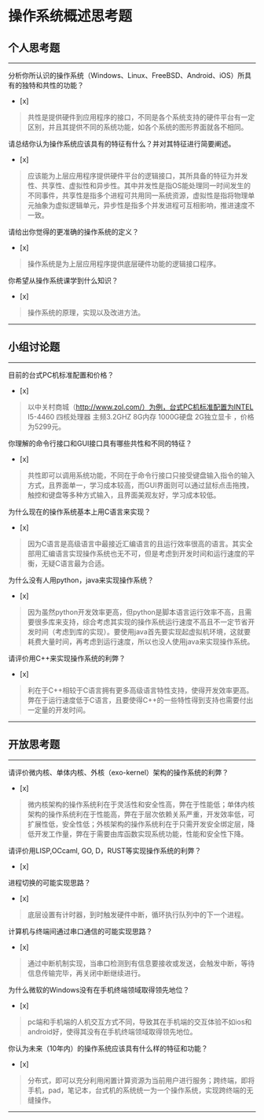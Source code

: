 # 操作系统概述思考题

## 个人思考题

---

分析你所认识的操作系统（Windows、Linux、FreeBSD、Android、iOS）所具有的独特和共性的功能？
- [x]  

>  共性是提供硬件到应用程序的接口，不同是各个系统支持的硬件平台有一定区别，并且其提供不同的系统功能，如各个系统的图形界面就各不相同。

请总结你认为操作系统应该具有的特征有什么？并对其特征进行简要阐述。
- [x]  

>   应该能为上层应用程序提供硬件平台的逻辑接口，其所具备的特征为并发性、共享性、虚拟性和异步性。其中并发性是指OS能处理同一时间发生的不同事件，共享性是指多个进程可共用同一系统资源，虚拟性是指将物理单元抽象为虚拟逻辑单元，异步性是指多个并发进程可互相影响，推进速度不一致。

请给出你觉得的更准确的操作系统的定义？
- [x]  

>   操作系统是为上层应用程序提供底层硬件功能的逻辑接口程序。

你希望从操作系统课学到什么知识？
- [x]  

>   操作系统的原理，实现以及改进方法。

---

## 小组讨论题

---

目前的台式PC机标准配置和价格？
- [x]  

> 以中关村商城（http://www.zol.com/）为例，台式PC机标准配置为INTEL I5-4460 四核处理器 主频3.2GHZ 8G内存 1000G硬盘 2G独立显卡 ，价格为5299元。

你理解的命令行接口和GUI接口具有哪些共性和不同的特征？
- [x]  

> 共性即可以调用系统功能，不同在于命令行接口只接受键盘输入指令的输入方式，且界面单一，学习成本较高，而GUI界面则可以通过鼠标点击拖拽，触控和键盘等多种方式输入，且界面美观友好，学习成本较低。

为什么现在的操作系统基本上用C语言来实现？
- [x]  

>  因为C语言是高级语言中最接近汇编语言的且运行效率很高的语言。其实全部用汇编语言实现操作系统也无不可，但是考虑到开发时间和运行速度的平衡，无疑C语言最为合适。

为什么没有人用python，java来实现操作系统？
- [x]  

>  因为虽然python开发效率更高，但python是脚本语言运行效率不高，且需要很多库来支持，综合考虑其实现的操作系统运行速度不高且不一定节省开发时间（考虑到库的实现）。要使用java首先要实现起虚拟机环境，这就要耗费大量时间，再考虑到运行速度，所以也没人使用java来实现操作系统。

请评价用C++来实现操作系统的利弊？
- [x]  

>  利在于C++相较于C语言拥有更多高级语言特性支持，使得开发效率更高。弊在于运行速度低于C语言，且要使得C++的一些特性得到支持也需要付出一定量的开发时间。

---

## 开放思考题

---

请评价微内核、单体内核、外核（exo-kernel）架构的操作系统的利弊？
- [x]  

>  微内核架构的操作系统利在于灵活性和安全性高，弊在于性能低；单体内核架构的操作系统利在于性能高，弊在于层次依赖关系严重，开发效率低，可扩展性低，安全性低；外核架构的操作系统利在于只需开发安全绑定层，降低开发工作量，弊在于需要由库函数实现系统功能，性能和安全性下降。

请评价用LISP,OCcaml, GO, D，RUST等实现操作系统的利弊？
- [x]  

>  

进程切换的可能实现思路？
- [x]  

>  底层设置有计时器，到时触发硬件中断，循环执行队列中的下一个进程。

计算机与终端间通过串口通信的可能实现思路？
- [x]  

>  通过中断机制实现，当串口检测到有信息要接收或发送，会触发中断，等待信息传输完毕，再关闭中断继续进行。

为什么微软的Windows没有在手机终端领域取得领先地位？
- [x]  

>  pc端和手机端的人机交互方式不同，导致其在手机端的交互体验不如ios和android好，使得其没有在手机终端领域取得领先地位。

你认为未来（10年内）的操作系统应该具有什么样的特征和功能？
- [x]  

>  分布式，即可以充分利用闲置计算资源为当前用户进行服务；跨终端，即将手机，pad，笔记本，台式机的系统统一为一个操作系统，实现跨终端的无缝操作。

---
